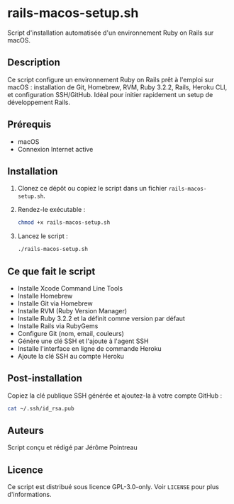 # rails-macos-setup.sh

Script d'installation automatisée d'un environnement Ruby on Rails sur macOS.

## Description

Ce script configure un environnement Ruby on Rails prêt à l'emploi sur macOS : installation de Git, Homebrew, RVM, Ruby 3.2.2, Rails, Heroku CLI, et configuration SSH/GitHub. Idéal pour initier rapidement un setup de développement Rails.

## Prérequis

- macOS
- Connexion Internet active

## Installation

1. Clonez ce dépôt ou copiez le script dans un fichier `rails-macos-setup.sh`.
2. Rendez-le exécutable :

   ```bash
   chmod +x rails-macos-setup.sh
   ```

3. Lancez le script :

   ```bash
   ./rails-macos-setup.sh
   ```

## Ce que fait le script

- Installe Xcode Command Line Tools
- Installe Homebrew
- Installe Git via Homebrew
- Installe RVM (Ruby Version Manager)
- Installe Ruby 3.2.2 et la définit comme version par défaut
- Installe Rails via RubyGems
- Configure Git (nom, email, couleurs)
- Génère une clé SSH et l'ajoute à l'agent SSH
- Installe l'interface en ligne de commande Heroku
- Ajoute la clé SSH au compte Heroku

## Post-installation

Copiez la clé publique SSH générée et ajoutez-la à votre compte GitHub :

```bash
cat ~/.ssh/id_rsa.pub
```

## Auteurs

Script conçu et rédigé par Jérôme Pointreau

## Licence

Ce script est distribué sous licence GPL-3.0-only. Voir `LICENSE` pour plus d'informations.
